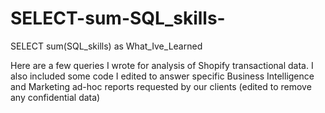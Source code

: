 # SELECT-sum-SQL_skills-
SELECT sum(SQL_skills) as What_Ive_Learned

Here are a few queries I wrote for analysis of Shopify transactional data.  I also included some code I edited to answer specific Business Intelligence and Marketing ad-hoc reports requested by our clients (edited to remove any confidential data) 
